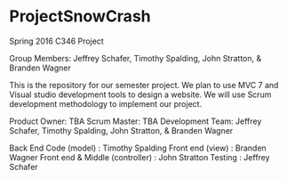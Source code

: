 # ProjectSnowCrash
Spring 2016 C346 Project

Group Members:
Jeffrey Schafer, Timothy Spalding, John Stratton, & Branden Wagner

This is the repository for our semester project.  We plan to use MVC 7 and Visual studio development tools to design
a website. We will use Scrum development methodology to implement our project.

Product Owner: TBA
Scrum Master: TBA
Development Team: Jeffrey Schafer, Timothy Spalding, John Stratton, & Branden Wagner

Back End Code      (model)  : Timothy Spalding
Front end          (view)   : Branden Wagner
Front end & Middle (controller) : John Stratton
Testing : Jeffrey Schafer
